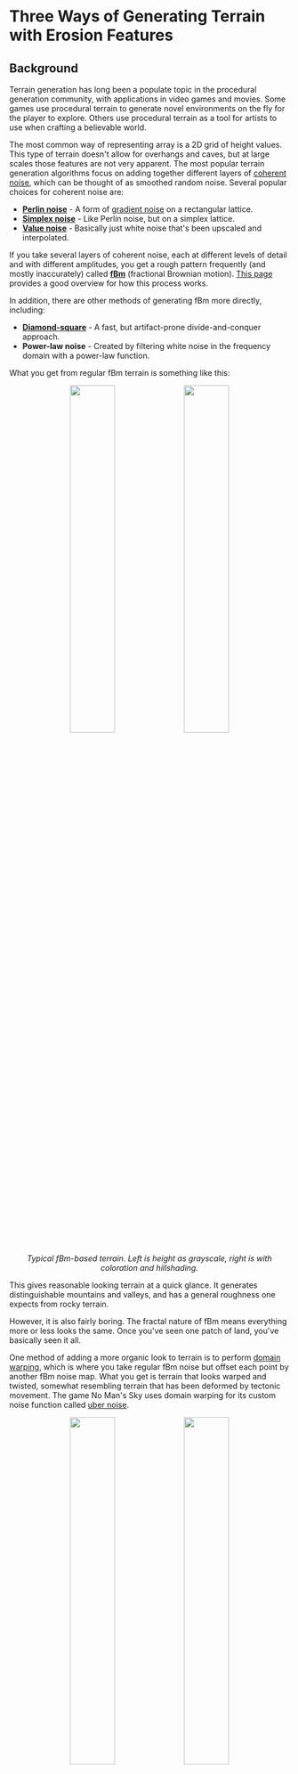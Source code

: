 # Three Ways of Generating Terrain with Erosion Features

## Background

Terrain generation has long been a populate topic in the procedural generation community, with applications in video games and movies. Some games use procedural terrain to generate novel environments on the fly for the player to explore. Others use procedural terrain as a tool for artists to use when crafting a believable world. 

The most common way of representing array is a 2D grid of height values. This type of terrain doesn't allow for overhangs and caves, but at large scales those features are not very apparent. The most popular terrain generation algorithms focus on adding together different layers of [coherent noise](http://libnoise.sourceforge.net/coherentnoise/index.html), which can be thought of as smoothed random noise. Several popular choices for coherent noise are:

* [**Perlin noise**](https://en.wikipedia.org/wiki/Perlin_noise) - A form of [gradient noise](https://en.wikipedia.org/wiki/Gradient_noise) on a rectangular lattice.
* [**Simplex noise**](https://en.wikipedia.org/wiki/Simplex_noise) - Like Perlin noise, but on a simplex lattice.
* [**Value noise**](https://en.wikipedia.org/wiki/Value_noise) - Basically just white noise that's been upscaled and interpolated.

If you take several layers of coherent noise, each at different levels of detail and with different amplitudes, you get a rough pattern frequently (and mostly inaccurately) called [**fBm**](https://en.wikipedia.org/wiki/Brownian_surface) (fractional Brownian motion). [This page](https://www.redblobgames.com/maps/terrain-from-noise/) provides a good overview for how this process works. 

In addition, there are other methods of generating fBm more directly, including:

* [**Diamond-square**](https://en.wikipedia.org/wiki/Diamond-square_algorithm) - A fast, but artifact-prone divide-and-conquer approach.
* **Power-law noise** - Created by filtering white noise in the frequency domain with a power-law function.

What you get from regular fBm terrain is something like this:

<p align="center">
  <img src="images/fbm_grayscale.png" width=40%>
  <img src="images/fbm_hillshaded.png" width=40%>
  <br>
  <em> Typical fBm-based terrain. Left is height as grayscale, right is with coloration and hillshading. </em>
</p>


This gives reasonable looking terrain at a quick glance. It generates distinguishable mountains and valleys, and has a general roughness one expects from rocky terrain.

However, it is also fairly boring. The fractal nature of fBm means everything more or less looks the same. Once you've seen one patch of land, you've basically seen it all. 

One method of adding a more organic look to terrain is to perform [domain warping](http://www.iquilezles.org/www/articles/warp/warp.htm), which is where you take regular fBm noise but offset each point by another fBm noise map. What you get is terrain that looks warped and twisted, somewhat resembling terrain that has been deformed by tectonic movement. The game No Man's Sky uses domain warping for its custom noise function called [uber noise](https://youtu.be/SePDzis8HqY?t=1547).

<p align="center">
  <img src="images/domain_warping_grayscale.png" width=40%>
  <img src="images/domain_warping_hillshaded.png" width=40%>
  <br><em> fBm with domain warping </em>
</p>

Another way of spicing up fBm is to modify each coherent noise layer before adding them together. For instance, if you take the absolute value of each coherent noise layer, and invert the final result you can get a mountain ridge effect: 

<p align="center">
  <img src="images/ridge_grayscale.png" width=40%>
  <img src="images/ridge_hillshaded.png" width=40%>
  <br><em> Modified fBm to create mountain ridges. </em>
</p>

These all look iteratively more convincing. However, if you look at actual elevation maps, you will notice that these look nothing like real life terrain:

<p align="center">
  <img src="images/real1_grayscale.png" width=40%>
  <img src="images/real1_hillshaded.png" width=40%>
  <img src="images/real2_grayscale.png" width=40%>
  <img src="images/real2_hillshaded.png" width=40%>

  <br><em> Elevation maps from somewhere in the continental United States (credit to the USGS). The right images uses the same coloration as above, for consistency. </em>
</p>

The fractal shapes you see in real life terrain are driven by **erosion**: the set of processes that describe terrain displacement over time. There are several types of erosion, but the one that causes those fractal shapes you see is **hydraulic erosion**, which is the displacement of terrain via water. As water flows across terrain, it takes sediment with it and deposits it downhill. This has the effect of carving out mountains and creating smooth valleys. The fractal pattern emerges from smaller streams merging into larger streams and rivers as they flow downhill.

Unfortunately, more involved techniques are required to generate terrain with convincing erosion patterns. The following three sections will go over three distinct methods of generating eroded terrain, along with their pros and cons.


## Simulation

If real life erosion is driven by physical processes, couldn't we just simulate those processes to generate terrain with erosion? Then answer is, yes! The mechanics of hydraulic erosion, in particular, are well known and are fairly easily to simulate.

The basic idea of hydraulic erosion is that water dissolves terrain into sediment, which is then transported downhill and deposited. Programmatically, this means tracking the following quantities:

* **Terrain height** - The rock layer that we're interested in.
* **Water level** - How much water is at each grid point.
* **Sediment level** - The amount of sediment suspended in water.

When simulating, we make small changes to these quantities repeatedly until the erosion features emerge in our terrain.

To start off, we initiate the water and sediment levels to zero. The initial terrain height is seeded to some prior heigh map, frequently jus regular fBm.

Each simulation iteration involves the following steps:

1. **Increment the water level** (as in via precipitation). For this I used a simple uniform random distribution, although some approaches use individual water "droplets".
1. **Compute the terrain gradient.** This is used to determine where water and sediment will flow, as well as the velocity of water at each point.
1. **Determine the sediment capacity** for each point. This is affected by the terrain slope, water velocity, and water volume. 
1. **Erode or deposit sediment**. If the sediment level is above the capacity, then sediment is deposited to terrain. Otherwise, terrain is eroded into sediment.
1. **Displace water and sediment downhill.** 
1. **Evaporate** some fraction of the water away.


Apply this process for long enough and you may get something like this:

<p align="center">
  <img src="images/simulation_grayscale.png" width=40%>
  <img src="images/simulation_hillshaded.png"" width=40%>
  <br><em>Terrain from simulated erosion. See <a href="https://youtu.be/RjpqoxCdlJA">here</a> for a time lapse.</em>
</p>

What you get is a lot of the features you get real life terrain. Specifically, the the mountains exhibit the tendril-like pattern of ridges and cuts. However, long rivers are not readily apparent. Furthermore, this approach also generates large flat valleys of sediment, which can be a plus or minus depending on your tastes (there's more to generated terrain than mountainscapes, after all).

This method of generating terrain can be seen in professional terrain-authoring tools. The code for the terrain above is largely a vectorized implementation of the code found on [this page](http://ranmantaru.com/blog/2011/10/08/water-erosion-on-heightmap-terrain/). For a more theoretical approach, check out this [paper](https://hal.inria.fr/inria-00402079/document).


### Pros

* Lot of real-life terrain features simply emerge from running these rules, including stream downcutting, smooth valleys, and differential erosion.
* Different regions can be parameterized differently to develop different terrain features (e.g. deserts can evolve differently than forests).
* Fairly easy to parallelize.

### Cons

* Parameter hell. There are around 10 constants that need to be set, in addition to other factors like the precipitation pattern and the initial terrain shape. Small changes to any of these can produce completely different results, so it can be difficult to find the ideal combination of parameters that produces good results.
* Fairly inefficient. Given an NxN grid, in order for changes on one side of the map to affect the opposite size you need O(N) iterations, which puts the overall runtime at O(N<sup>3</sup>). This means that doubling the grid dimension can result in 8x execution time. This performance cost further multiplies the cost of parameter tweaking.
* Difficult to utilize to produce novel terrain. The results of simulation all look like reasonable approximations of real life terrain, however extending this to new types of terrain requires an understanding of the physical processes that would give way to that terrain, which can be prohibitively difficult. 


## Machine Learning

Machine learning is frequently uses as a panacea for all sorts of problems, and terrain generation is no exception. Machine learning can be effective so long as you have lots of compute power and a large, diverse dataset. Fortunately, compute power is easy to acquire, and lots of terrain elevation data is readily available to download.
 
The most suitable machine learning approach is to use a **Generative Adversarial Network (GAN)**. GANs are able to produce fairly convincing novel instances of a distribution described by training data. It works via two neural networks: one that produces new instances of the distribution (called the "generator"), and another whose job is to determine whether a provided terrain sample is real (i.e. from the training set), or fake (i.e. via the generator). For some more technical background, check out [these Stanford lectures](https://www.youtube.com/playlist?list=PL3FW7Lu3i5JvHM8ljYj-zLfQRF3EO8sYv).

Creating the right network and tuning all the different hyperparameters can be difficult and requires a lot of expertise to get right. Instead of creating the network from scratch, I will be building off of the work done for *Progressive Growing of GANs for Improved Quality, Stability, and Variation* by Karras, et al. ([paper](https://arxiv.org/pdf/1710.10196.pdf), [code](https://github.com/tkarras/progressive_growing_of_gans)). The basic approach of this paper is to train the network on lower resolution versions of the training samples while adding new layers for progressively higher resolutions. This makes the network converge quicker for high resolution images than it would if training from full resolution images to begin with.

### Training

Like with almost all machine learning projects, most effort is spent in data gathering, cleaning, validation, and training. 

The first step is to get real life terrain height data. For this demonstration, I used the [National Elevation Dataset (NED)](https://lta.cr.usgs.gov/NED) by the USGS. The dataset I used consists of ~1000 1x1 degree height maps with resolutions of 3600x3600 (i.e. pixel size of 1 arcsecond<sup>2</sup>).

From these height maps I will take 512x512 samples for use in training. In the source height arrays, each pixel is a square arcsecond, which means that each sample as-is will appear horizontally stretched, since a square arcsecond is spatially narrower than it is tall. After compensating for this, I also apply several heuristics to filter out what are likely sample unsuitable for training:

* Only accept samples who minimum and maximum elevation span a certain threshold. This approach prefers samples that are more "mountainous", and will therefore produce more noticeable erosion effects.
* Ignore samples if a certain percentage of grid points are within a certain margin of the sample's minimum elevation. This filters out samples that are largely flat, or ones that consist mostly of water.
* Ignore samples whose [Shannon entropy](https://en.wikipedia.org/wiki/Entropy_(information_theory\)) is below a certain threshold. This helps filter out samples that have been corrupted (perhaps due to different libraries used to encode and decode the height data).

In addition, if we assume that terrain features do not have a directional preference, we can rotate each sample by 90° increments as well as flipping it to increase the dataset size by 8x. In the end, this nets us around 180,000 training samples.

These training samples are then used to train the GAN. Even using progressively grown GANs, this will still take quite a while to complete (expect around a week even with a beefy Nvidia Tesla GPU).

TODO: training time lapse


### Results

TODO: write up


## River Networks

In most procedural erosion techniques, terrain is carved out first and river placement happens afterward. An alternative method is to work backward: first generate where rivers and streams will be located, and from there determine how the terrain would be shaped to match the rivers. This eases the burden of creating river-friendly terrain by simply defining where the rivers are up front and working the terrain around them.

### Creating the River Network

Every stream eventually terminates somewhere, most frequently the ocean (they occasionally drain into inland bodies of water, but we will be ignoring those; these drainage basins are called [endorheic basins](https://en.wikipedia.org/wiki/Endorheic_basin)). Given that we need some ocean to drain into, this terrain will be generated as an island,

First we start off with what regions will be land or water. Using some simple fBm filtering, we get something like this:

<p align="center">
  <img src="images/land_mask.png" width=40%>
  <br><em>Land mask. Black is ocean, and white is land.</em>
</p>

The next step is to define the nodes on which the river network will be generated. A straightforward approach is to assign a node to each (x, y) coordinate of the image, however this has a tendency to create horizontal and vertical artifacts in the final product. Instead will we create out nodes by sampling some random points across the grid using [Poisson disc sampling](https://www.jasondavies.com/poisson-disc/). After that we use [Delaunay triangulation](https://en.wikipedia.org/wiki/Delaunay_triangulation) to connect the nodes.

<p align="center">
  <img src="images/poisson_disc_sampling.png" width=40%>
  <img src="images/delaunay_triangulation.png" width=40%>
  <br><em>Left are points via Poisson disc sampling. Right is their Delaunay triangulation.<br>
  The point spacing in these images is larger than what is used to generate the final terrain.
  </em>
</p>

Next, we generate the generic shape the terrain will have (which will later be "carved out" via erosion). Because endorheic basins are being avoided in this demo, this terrain is generated such that each point has a downhill path to the ocean (i.e. no landlocked valleys). Here is an example of such a shape:

<p align="center">
  <img src="images/initial_shape.png" width=40%>
  <br><em>Initial shape our terrain will take.</em>
</p>

The next step is to generate the river network. The general approach is to generate rivers starting from the mouth (i.e. where they terminate in the ocean) and growing the graph upstream one edge at a time until no more valid edges are left. A valid edge is one that:

* Moves uphill. Since we are growing the river graphs upstream, the end effect is only downhill-flowing rivers.
* Does not reconnect with an existing river graph. This results in rivers that only merge as they flow downhill, but never split.

Furthermore, we also prioritize which edge to add by how much it aligns with the previous edge in the graph. Without this, rivers will twist an turn in ways that don't appear natural. Furthermore, amount of "directional inertia" for each edge can be configured to get more twisty or straight rivers.

<p align="center">
  <img src="images/river_network_low_inertia.png" width=40%>
  <img src="images/river_network_high_inertia.png" width=40%>
  <br><em>River networks. Left and right have low and high directional inertia, respectively.</em>
</p>

After this, the water volume for each node in the river graph is calculated. This is basically done by giving each node a base water volume and adding the sum of all upstream nodes' volumes.

<p align="center">
  <img src="images/river_network_with_volume.png" width=40%>
  <br><em>River network with water volume.</em>
</p>


### Generating the Terrain

The next step is to generate the terrain height to match the river network. Each node of the river network graph will be assigned a height that will then be rendered via triangulation to get the final  height map as a 2D grid.

The graph traversal move uphill, starting from the water level. Each time an edge is traversed, the height of the next node will be proportional to the height difference in the initial terrain height generated earlier, scaled inversely by the volume of water along that edge. Furthermore, we will cap the height delta between any two nodes to give a thermal-erosion-like effect.

Traversing only the river network edges will produce discontinuities in the generated height, since no two distinct river "trees" can communicate with each other. When traversing, we will have to also allow traversing edges that span different river trees. For these edges, we simply assume the edge's water volume to be zero.

In the end, you get something like this:

<p align="center">
  <img src="images/river_network_grayscale.png" width=40%>
  <img src="images/river_network_hillshaded.png" width=40%>
  <br><em>Final terrain height map from river networks.</em>
</p>

If you're interested in an approach that blends river networks and simulation, check out [this paper](https://hal.inria.fr/hal-01262376/document).

### Pros

* Creates very convincing erosion-like ridges and cuts. The shape of the river network can easily be seen in the generated height map.
* Easy to add rivers if desired given the already-generated river network.
* Fairly efficient. Given an NxN height map, this algorithm takes O(N<sup>2</sup>log N) time.

### Cons

* This algorithm is good at carving out mountains, but needs work to generate other erosion effects like sediment deposition and differential erosion.
* Some of the algorithms used in this approach are a bit more difficult to parallelize (e.g. best first search).


## Running the Code

All the examples were generated with Python 3.6.0 using Numpy. I've gotten this code to work on OSX and Linux, but I haven't tried with Windows.

Most of the height maps above are generated by running a single python script, with the exception of machine learning which is a bit more involved (described farther down).

Here is a breakdown of all the simple terrain-generating scripts. All outputs are 512x512 grids.

| File | Output | Description
|:--- | :--- | :---
| `plain_old_fbm.py` | `fbm.npy` | Regular fBm
| `domain_warping.py` | `domain_warping.npy` | fBm with domain warping
| `ridge_noise.py` | `ridge.npy` | The noise with ridge-like effects seen above.
| `simulation.py` | `simulation.npy` | Eroded terrain via simulation.
| `river_network.py` | `river_network.npz` | Eroded terrain using river networks. The NPZ file also contains the height map

To generate the images used in this demo, use the `make_grayscale_image.py` and `make_hillshaded_image.py` scripts. Example: `python3 make_hillshaded_image.py input.npy output.png`


### Machine Learning

The machine learning examples are all heavily dependent on the [Progressive Growing of GANs](https://github.com/tkarras/progressive_growing_of_gans) project, so make sure to clone that repository. That project uses Tensorflow, and requires that you run on a machine with a GPU. If you have a GPU but Tensorflow doesn't see it, you probably have driver issues.

#### Creating the Training Data 

If you wish to train a custom network, you can use whatever source of data you want. For the above examples, I used the USGS.

The first step is to get the list of URLs pointing to the elevation data:

1. Go to the USGS [download application](https://viewer.nationalmap.gov/basic/)
1. Select the area from which you want to get elevation data.
1. On the left under **Data**, select **Elevation Product (3DEP)**, then **1 arc-second DEM**. You can choose other resolutions, but I found 1 arcsecond to be adequate.
1. Under **File Format**, make sure to select **IMG**.
1. Click on the **Find Products** button.
1. Click **Save as CSV**. If you wish to use your own download manager, also click **Save as Text**.

The next step is to download the actual elevation data. You can either use the `python3 download_ned_zips.py <downloaded CSV file>` which will download the files in the `zip_files/` directory. The USGS site gives this [guide](https://viewer.nationalmap.gov/uget-instructions/) to downloading the files via uGet.

The next step is to convert the elevation data from IMG files in a ZIP archive to Numpy array files. You can do this by calling `python3 extract_height_arrays.py <downloaded CSV file>`. This will write the Numpy arrays to the `array_files/` directory.

After this, run `python3 generate_training_images.py`, which will go though each array in the `array_files/` directory, and create 512x512 training sample images from it (written to the `training_samples/` directory). This script performs the validation and filtering described above. It also takes a long time to run, so brew a pot of coffee before you kick it off.

The next steps will require that you cloned the `progressive_growing_of_gans` project. First, you need to generate the training data in the `tfrecords` format. This can be done by calling:

`progressive_growing_of_gans/: python3 dataset_tool.py /path/to/erosion_3_ways datasets/terrain`

I chose `terrain` as the output directory, but you can use whatever you want (just make sure it's in the `datasets/` directory.

Almost there! The next step is to edit `config.py` and add the following line to the dataset section:

`desc += '-terrain'; dataset = EasyDict(tfrecord_dir='terrain')`

Make sure to uncomment/delete the "celebahq" line. 

Now, you can finally run `python3 train.py`. Even with a good graphics card, this will take days to run. For further training customizations, check out [this section](https://github.com/tkarras/progressive_growing_of_gans#preparing-datasets-for-training).

When you're done, the `results/` directory will contain all sorts of training outputs, including progress images, Tensorboard logs, and (most importantly) the PKL files containing the network weights.

#### Generating Terrain Samples
 
TBD
